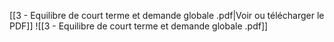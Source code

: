 ﻿[[3 - Equilibre de court terme et demande globale .pdf|Voir ou télécharger le PDF]]
![[3 - Equilibre de court terme et demande globale .pdf]]
